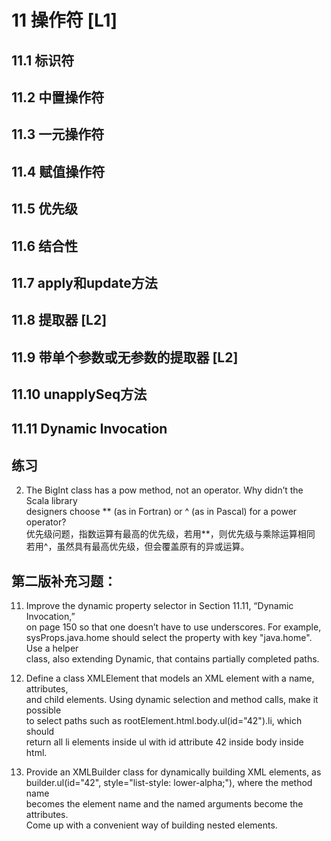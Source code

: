 # 11 操作符 [L1]
## 11.1 标识符
## 11.2 中置操作符
## 11.3 一元操作符
## 11.4 赋值操作符
## 11.5 优先级
## 11.6 结合性
## 11.7 apply和update方法
## 11.8 提取器 [L2]
## 11.9 带单个参数或无参数的提取器 [L2]
## 11.10 unapplySeq方法
## 11.11 Dynamic Invocation
## 练习
2. The BigInt class has a pow method, not an operator. Why didn’t the Scala library  
   designers choose ** (as in Fortran) or ^ (as in Pascal) for a power operator?  
优先级问题，指数运算有最高的优先级，若用**，则优先级与乘除运算相同  
若用^，虽然具有最高优先级，但会覆盖原有的异或运算。

## 第二版补充习题：
11. Improve the dynamic property selector in Section 11.11, “Dynamic Invocation,”  
on page 150 so that one doesn’t have to use underscores. For example,  
sysProps.java.home should select the property with key "java.home". Use a helper  
class, also extending Dynamic, that contains partially completed paths.  

12. Define a class XMLElement that models an XML element with a name, attributes,  
and child elements. Using dynamic selection and method calls, make it possible  
to select paths such as rootElement.html.body.ul(id="42").li, which should  
return all li elements inside ul with id attribute 42 inside body inside html.  

13. Provide an XMLBuilder class for dynamically building XML elements, as  
builder.ul(id="42", style="list-style: lower-alpha;"), where the method name  
becomes the element name and the named arguments become the attributes.  
Come up with a convenient way of building nested elements.  